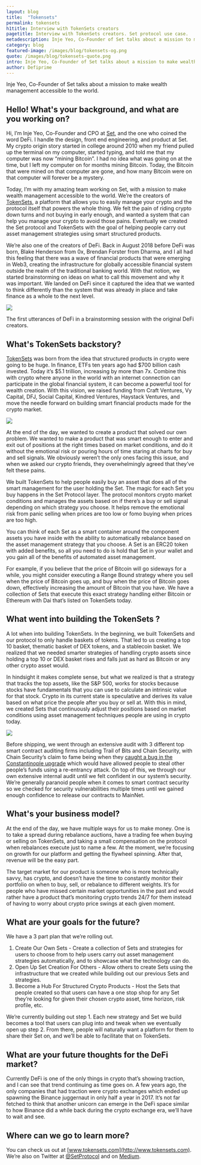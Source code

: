 ```yaml
---
layout: blog
title:  "Tokensets"
permalink: tokensets
h1title: Interview with TokenSets creators
pagetitle: Interview with TokenSets creators. Set protocol use case.
metadescription: Inje Yeo, Co-Founder of Set talks about a mission to make wealth management accessible to the world.  
category: blog
featured-image: /images/blog/tokensets-og.png
quote: /images/blog/tokensets-quote.png
intro: Inje Yeo, Co-Founder of Set talks about a mission to make wealth management accessible to the world.  
author: Defiprime
---
```

Inje Yeo, Co-Founder of Set talks about a mission to make wealth management accessible to the world.  

## Hello! What's your background, and what are you working on?

Hi, I’m Inje Yeo, Co-Founder and CPO at [Set](https://www.setprotocol.com/), and the one who coined the word DeFi. I handle the design, front end engineering, and product at Set. My crypto origin story started in college around 2010 when my friend pulled up the terminal on my computer, started typing, and told me that my computer was now “mining Bitcoin”. I had no idea what was going on at the time, but I left my computer on for months mining Bitcoin. Today, the Bitcoin that were mined on that computer are gone, and how many Bitcoin were on that computer will forever be a mystery.

Today, I’m with my amazing team working on Set, with a mission to make wealth management accessible to the world. We’re the creators of [TokenSets](http://www.tokensets.com), a platform that allows you to easily manage your crypto and the protocol itself that powers the whole thing. We felt the pain of riding crypto down turns and not buying in early enough, and wanted a system that can help you manage your crypto to avoid those pains. Eventually we created the Set protocol and TokenSets with the goal of helping people carry out asset management strategies using smart structured products.

We’re also one of the creators of DeFi. Back in August 2018 before DeFi was born, Blake Henderson from 0x, Brendan Forster from Dharma, and I all had this feeling that there was a wave of financial products that were emerging in Web3, creating the infrastructure for globally accessible financial system outside the realm of the traditional banking world. With that notion, we started brainstorming on ideas on what to call this movement and why it was important. We landed on DeFi since it captured the idea that we wanted to think differently than the system that was already in place and take finance as a whole to the next level.

![](/images/blog/tokensets1.png)

The first utterances of DeFi in a brainstorming session with the original DeFi creators.

## What's TokenSets backstory?

[TokenSets](http://www.tokensets.com) was born from the idea that structured products in crypto were going to be huge. In finance, ETFs ten years ago had $700 billion cash invested. Today it’s $5.1 trillion, increasing by more than 7x. Combine this with crypto where anyone in the world with an internet connection can participate in the global financial system, it can become a powerful tool for wealth creation. With this vision, we raised funding from Craft Ventures, Vy Capital, DFJ, Social Capital, Kindred Ventures, Haystack Ventures, and move the needle forward on building smart financial products made for the crypto market.

![](/images/blog/tokensets2.png)

At the end of the day, we wanted to create a product that solved our own problem. We wanted to make a product that was smart enough to enter and exit out of positions at the right times based on market conditions, and do it without the emotional risk or pouring hours of time staring at charts for buy and sell signals. We obviously weren’t the only ones facing this issue, and when we asked our crypto friends, they overwhelmingly agreed that they’ve felt these pains.

We built TokenSets to help people easily buy an asset that does all of the smart management for the user holding the Set. The magic for each Set you buy happens in the Set Protocol layer. The protocol monitors crypto market conditions and manages the assets based on if there’s a buy or sell signal depending on which strategy you choose. It helps remove the emotional risk from panic selling when prices are too low or fomo buying when prices are too high.

You can think of each Set as a smart container around the component assets you have inside with the ability to automatically rebalance based on the asset management strategy that you choose. A Set is an ERC20 token with added benefits, so all you need to do is hold that Set in your wallet and you gain all of the benefits of automated asset management.

For example, if you believe that the price of Bitcoin will go sideways for a while, you might consider executing a Range Bound strategy where you sell when the price of Bitcoin goes up, and buy when the price of Bitcoin goes down, effectively increasing the amount of Bitcoin that you have. We have a collection of Sets that execute this exact strategy handling either Bitcoin or Ethereum with Dai that’s listed on TokenSets today.

## What went into building the TokenSets ?

A lot when into building TokenSets. In the beginning, we built TokenSets and our protocol to only handle baskets of tokens. That led to us creating a top 10 basket, thematic basket of DEX tokens, and a stablecoin basket. We realized that we needed smarter strategies of handling crypto assets since holding a top 10 or DEX basket rises and falls just as hard as Bitcoin or any other crypto asset would.

In hindsight it makes complete sense, but what we realized is that a strategy that tracks the top assets, like the S&P 500, works for stocks because stocks have fundamentals that you can use to calculate an intrinsic value for that stock. Crypto in its current state is speculative and derives its value based on what price the people after you buy or sell at. With this in mind, we created Sets that continuously adjust their positions based on market conditions using asset management techniques people are using in crypto today.

![](/images/blog/tokensets3.png)

Before shipping, we went through an extensive audit with 3 different top smart contract auditing firms including Trail of Bits and Chain Security, with Chain Security’s claim to fame being when they [caught a bug in the Constantinople upgrade](https://www.coindesk.com/ethereums-constantinople-upgrade-faces-delay-due-to-security-vulnerability) which would have allowed people to steal other people’s funds using a re-entrancy attack. On top of this, we through our own extensive internal audit until we felt confident in our system’s security. We’re generally paranoid people when it comes to smart contract security so we checked for security vulnerabilities multiple times until we gained enough confidence to release our contracts to MainNet.

## What's your business model?

At the end of the day, we have multiple ways for us to make money. One is to take a spread during rebalance auctions, have a trading fee when buying or selling on TokenSets, and taking a small compensation on the protocol when rebalances execute just to name a few. At the moment, we’re focusing on growth for our platform and getting the flywheel spinning. After that, revenue will be the easy part.

The target market for our product is someone who is more technically savvy, has crypto, and doesn’t have the time to constantly monitor their portfolio on when to buy, sell, or rebalance to different weights. It’s for people who have missed certain market opportunities in the past and would rather have a product that’s monitoring crypto trends 24/7 for them instead of having to worry about crypto price swings at each given moment.

## What are your goals for the future?

We have a 3 part plan that we’re rolling out.
1. Create Our Own Sets - Create a collection of Sets and strategies for users to choose from to help users carry out asset management strategies automatically, and to showcase what the technology can do.
2. Open Up Set Creation For Others - Allow others to create Sets using the infrastructure that we created while building out our previous Sets and strategies.
3. Become a Hub For Structured Crypto Products - Host the Sets that people created so that users can have a one stop shop for any Set they’re looking for given their chosen crypto asset, time horizon, risk profile, etc.

We’re currently building out step 1. Each new strategy and Set we build becomes a tool that users can plug into and tweak when we eventually open up step 2. From there, people will naturally want a platform for them to share their Set on, and we’ll be able to facilitate that on TokenSets.

## What are your future thoughts for the DeFi market?

Currently DeFi is one of the only things in crypto that’s showing traction, and I can see that trend continuing as time goes on. A few years ago, the only companies that had traction were crypto exchanges which ended up spawning the Binance juggernaut in only half a year in 2017. It’s not far fetched to think that another unicorn can emerge in the DeFi space similar to how Binance did a while back during the crypto exchange era, we’ll have to wait and see.

## Where can we go to learn more?

You can check us out at [www.tokensets.com](http://www.tokensets.com). We’re also on Twitter at [@SetProtocol](https://twitter.com/SetProtocol) and on [Medium](https://medium.com/set-protocol).
